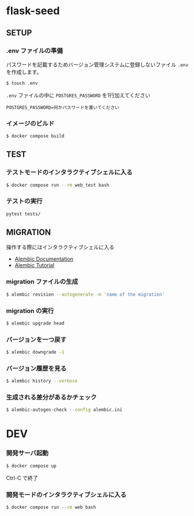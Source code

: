 flask-seed
=======================================


SETUP
---------------------------------------

### .env ファイルの準備

パスワードを記載するためバージョン管理システムに登録しないファイル `.env` を作成します。

```sh
$ touch .env
```

`.env` ファイルの中に `POSTGRES_PASSWORD` を1行加えてください
```
POSTGRES_PASSWORD=何かパスワードを書いてください
```

### イメージのビルド

```sh
$ docker compose build
```

TEST
---------------------------------------

### テストモードのインタラクティブシェルに入る

```sh
$ docker compose run --rm web_test bash
```

### テストの実行

```sh
pytest tests/
```

MIGRATION
---------------------------------------

操作する際にはインタラクティブシェルに入る

- [Alembic Documentation](https://alembic.sqlalchemy.org/en/latest/index.html)
- [Alembic Tutorial](https://alembic.sqlalchemy.org/en/latest/tutorial.html)


### migration ファイルの生成

```sh
$ alembic revision --autogenerate -m 'name of the migration'
```

### migration の実行

```sh
$ alembic upgrade head
```

### バージョンを一つ戻す

```sh
$ alembic downgrade -1
```

### バージョン履歴を見る

```sh
$ alembic history --verbose
```

### 生成される差分があるかチェック

```sh
$ alembic-autogen-check --config alembic.ini
```


DEV
=======================

### 開発サーバ起動

```sh
$ docker compose up
```
Ctrl-C で終了


### 開発モードのインタラクティブシェルに入る

```sh
$ docker compose run --rm web bash
```
